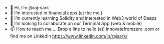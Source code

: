 - 👋 Hi, I’m @raj-sark
- 👀 I’m interested in financial apps (at the mo.)
- 🌱 I’m currently learning Solidity and interested in Web3 world of Daaps
- 💞️ I’m looking to collaborate on our Terminal App (web & mobile)
- 📫 How to reach me ... Drop a line to hello (at) innovatefromzero .com or find me on LinkedIn https://www.linkedin.com/in/rajsark/ 

<!---
raj-alphastream/raj-alphastream is a ✨ special ✨ repository because its `README.md` (this file) appears on your GitHub profile.
You can click the Preview link to take a look at your changes.
--->
